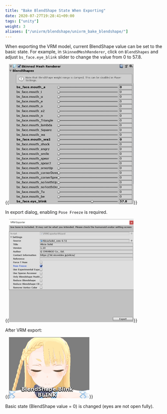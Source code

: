 ```yaml
---
title: "Bake BlendShape State When Exporting"
date: 2020-07-27T19:28:41+09:00
tags: ["unity"]
weight: 3
aliases: ["/univrm/blendshape/univrm_bake_blendshape/"]
---
```


When exporting the VRM model, current BlendShape value can be set to the basic state.
For example, in `SkinnedMeshRenderer`, click on `BlendShapes` and adjust `bs_face.eye_blink` slider to change the value from 0 to 57.8.

{{<img width="400" src="images/vrm/blendshape_value.jpg" >}}

In export dialog, enabling `Pose Freeze` is required.

{{<img width="400" src="images/vrm/check_freeze.jpg">}}

After VRM export:

{{<img src="images/vrm/bake_blink.gif">}}

Basic state (BlendShape value = 0) is changed (eyes are not open fully).
